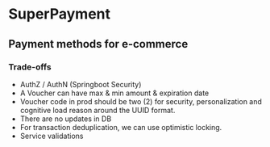 # SuperPayment

## Payment methods for e-commerce

### Trade-offs

- AuthZ / AuthN (Springboot Security)
- A Voucher can have max & min amount & expiration date
- Voucher code in prod should be two (2) for security, personalization and cognitive load reason around the UUID format.
- There are no updates in DB
- For transaction deduplication, we can use optimistic locking.
- Service validations